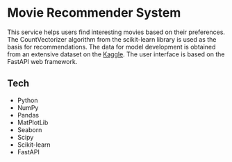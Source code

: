 # Movie Recommender System
This service helps users find interesting movies based on their preferences. The CountVectorizer algorithm from the scikit-learn library is used as the basis for recommendations. The data for model development is obtained from an extensive dataset on the [Kaggle](https://www.kaggle.com/datasets/tmdb/tmdb-movie-metadata). The user interface is based on the FastAPI web framework.
## Tech
 * Python
 * NumPy
 * Pandas
 * MatPlotLib
 * Seaborn
 * Scipy
 * Scikit-learn
 * FastAPI
